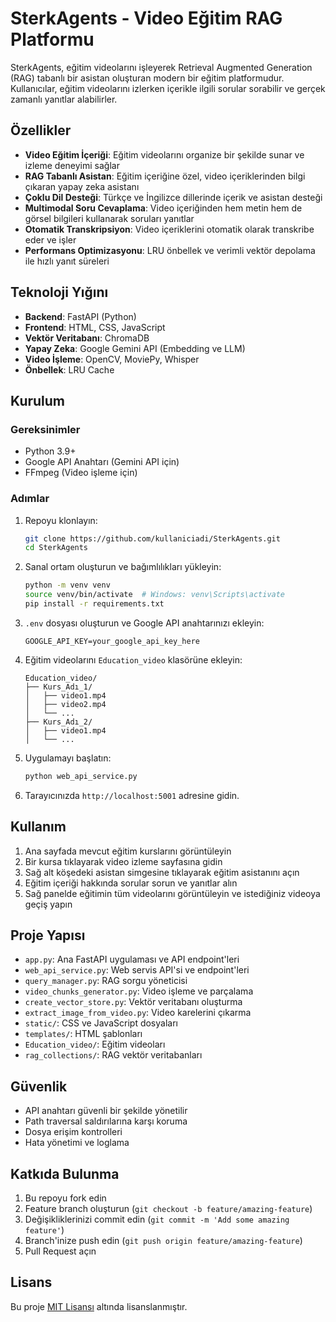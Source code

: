 # SterkAgents - Video Eğitim RAG Platformu

SterkAgents, eğitim videolarını işleyerek Retrieval Augmented Generation (RAG) tabanlı bir asistan oluşturan modern bir eğitim platformudur. Kullanıcılar, eğitim videolarını izlerken içerikle ilgili sorular sorabilir ve gerçek zamanlı yanıtlar alabilirler.

## Özellikler

- **Video Eğitim İçeriği**: Eğitim videolarını organize bir şekilde sunar ve izleme deneyimi sağlar
- **RAG Tabanlı Asistan**: Eğitim içeriğine özel, video içeriklerinden bilgi çıkaran yapay zeka asistanı
- **Çoklu Dil Desteği**: Türkçe ve İngilizce dillerinde içerik ve asistan desteği
- **Multimodal Soru Cevaplama**: Video içeriğinden hem metin hem de görsel bilgileri kullanarak soruları yanıtlar
- **Otomatik Transkripsiyon**: Video içeriklerini otomatik olarak transkribe eder ve işler
- **Performans Optimizasyonu**: LRU önbellek ve verimli vektör depolama ile hızlı yanıt süreleri

## Teknoloji Yığını

- **Backend**: FastAPI (Python)
- **Frontend**: HTML, CSS, JavaScript
- **Vektör Veritabanı**: ChromaDB
- **Yapay Zeka**: Google Gemini API (Embedding ve LLM)
- **Video İşleme**: OpenCV, MoviePy, Whisper
- **Önbellek**: LRU Cache

## Kurulum

### Gereksinimler

- Python 3.9+
- Google API Anahtarı (Gemini API için)
- FFmpeg (Video işleme için)

### Adımlar

1. Repoyu klonlayın:
   ```bash
   git clone https://github.com/kullaniciadi/SterkAgents.git
   cd SterkAgents
   ```

2. Sanal ortam oluşturun ve bağımlılıkları yükleyin:
   ```bash
   python -m venv venv
   source venv/bin/activate  # Windows: venv\Scripts\activate
   pip install -r requirements.txt
   ```

3. `.env` dosyası oluşturun ve Google API anahtarınızı ekleyin:
   ```
   GOOGLE_API_KEY=your_google_api_key_here
   ```

4. Eğitim videolarını `Education_video` klasörüne ekleyin:
   ```
   Education_video/
   ├── Kurs_Adı_1/
   │   ├── video1.mp4
   │   ├── video2.mp4
   │   └── ...
   ├── Kurs_Adı_2/
   │   ├── video1.mp4
   │   └── ...
   ```

5. Uygulamayı başlatın:
   ```bash
   python web_api_service.py
   ```

6. Tarayıcınızda `http://localhost:5001` adresine gidin.

## Kullanım

1. Ana sayfada mevcut eğitim kurslarını görüntüleyin
2. Bir kursa tıklayarak video izleme sayfasına gidin
3. Sağ alt köşedeki asistan simgesine tıklayarak eğitim asistanını açın
4. Eğitim içeriği hakkında sorular sorun ve yanıtlar alın
5. Sağ panelde eğitimin tüm videolarını görüntüleyin ve istediğiniz videoya geçiş yapın

## Proje Yapısı

- `app.py`: Ana FastAPI uygulaması ve API endpoint'leri
- `web_api_service.py`: Web servis API'si ve endpoint'leri
- `query_manager.py`: RAG sorgu yöneticisi
- `video_chunks_generator.py`: Video işleme ve parçalama
- `create_vector_store.py`: Vektör veritabanı oluşturma
- `extract_image_from_video.py`: Video karelerini çıkarma
- `static/`: CSS ve JavaScript dosyaları
- `templates/`: HTML şablonları
- `Education_video/`: Eğitim videoları
- `rag_collections/`: RAG vektör veritabanları

## Güvenlik

- API anahtarı güvenli bir şekilde yönetilir
- Path traversal saldırılarına karşı koruma
- Dosya erişim kontrolleri
- Hata yönetimi ve loglama

## Katkıda Bulunma

1. Bu repoyu fork edin
2. Feature branch oluşturun (`git checkout -b feature/amazing-feature`)
3. Değişikliklerinizi commit edin (`git commit -m 'Add some amazing feature'`)
4. Branch'inize push edin (`git push origin feature/amazing-feature`)
5. Pull Request açın

## Lisans

Bu proje [MIT Lisansı](LICENSE) altında lisanslanmıştır.
